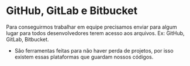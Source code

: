 # GitHub, GitLab e Bitbucket

Para conseguirmos trabalhar em equipe precisamos enviar para algum lugar para todos desenvolvedores terem acesso aos arquivos.
Ex: GitHub, GitLab, Bitbucket.

- São ferramentas feitas para não haver perda de projetos, por isso existem essas plataformas que guardam nossos códigos.